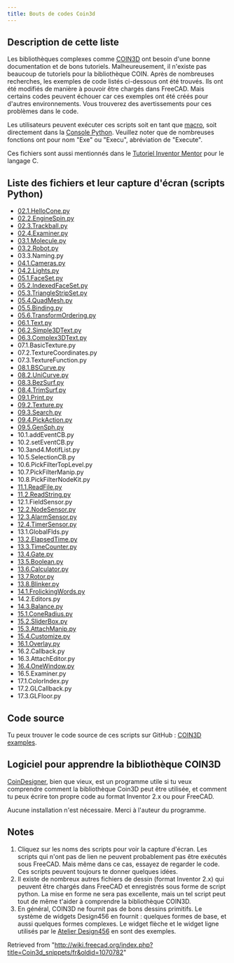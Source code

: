 ```yaml
---
title: Bouts de codes Coin3d
---
```

## Description de cette liste

Les bibliothèques complexes comme [COIN3D](https://en.wikipedia.org/wiki/Coin3D) ont besoin d'une bonne documentation et de bons tutoriels. Malheureusement, il n'existe pas beaucoup de tutoriels pour la bibliothèque COIN. Après de nombreuses recherches, les exemples de code listés ci-dessous ont été trouvés. Ils ont été modifiés de manière à pouvoir être chargés dans FreeCAD. Mais certains codes peuvent échouer car ces exemples ont été créés pour d'autres environnements. Vous trouverez des avertissements pour ces problèmes dans le code.

Les utilisateurs peuvent exécuter ces scripts soit en tant que [macro](/Macros/fr "Macros/fr"), soit directement dans la [Console Python](/Python_console/fr "Python console/fr"). Veuillez noter que de nombreuses fonctions ont pour nom "Exe" ou "Execu", abréviation de "Execute".

Ces fichiers sont aussi mentionnés dans le
[Tutoriel Inventor Mentor](http://www-evasion.imag.fr/Membres/Francois.Faure/doc/inventorMentor/sgi_html/pr01.html) pour le langage C.

## Liste des fichiers et leur capture d'écran (scripts Python)

* [02.1.HelloCone.py](https://github.com/MariwanJ/COIN3D_Examples/blob/main/screenShots/02.1.HelloCone.py.jpg)
* [02.2.EngineSpin.py](https://github.com/MariwanJ/COIN3D_Examples/blob/main/screenShots/02.2.EngineSpin.py.jpg)
* [02.3.Trackball.py](https://github.com/MariwanJ/COIN3D_Examples/blob/main/screenShots/02.3.Trackball.py.jpg)
* [02.4.Examiner.py](https://github.com/MariwanJ/COIN3D_Examples/blob/main/screenShots/02.4.Examiner.py.jpg)
* [03.1.Molecule.py](https://github.com/MariwanJ/COIN3D_Examples/blob/main/screenShots/03.1.Molecule.py.jpg)
* [03.2.Robot.py](https://github.com/MariwanJ/COIN3D_Examples/blob/main/screenShots/03.2.Robot.py.jpg)
* 03.3.Naming.py
* [04.1.Cameras.py](https://github.com/MariwanJ/COIN3D_Examples/blob/main/screenShots/04.1.Cameras.py.jpg)
* [04.2.Lights.py](https://github.com/MariwanJ/COIN3D_Examples/blob/main/screenShots/04.2.Lights.py.jpg)
* [05.1.FaceSet.py](https://github.com/MariwanJ/COIN3D_Examples/blob/main/screenShots/05.1.FaceSet.py.jpg)
* [05.2.IndexedFaceSet.py](https://github.com/MariwanJ/COIN3D_Examples/blob/main/screenShots/05.2.IndexedFaceSet.py.jpg)
* [05.3.TriangleStripSet.py](https://github.com/MariwanJ/COIN3D_Examples/blob/main/screenShots/05.3.TriangleStripSet.py.jpg)
* [05.4.QuadMesh.py](https://github.com/MariwanJ/COIN3D_Examples/blob/main/screenShots/05.4.QuadMesh.py.jpg)
* [05.5.Binding.py](https://github.com/MariwanJ/COIN3D_Examples/blob/main/screenShots/05.5.Binding.py.jpg)
* [05.6.TransformOrdering.py](https://github.com/MariwanJ/COIN3D_Examples/blob/main/screenShots/05.6.TransformOrdering.py.jpg)
* [06.1.Text.py](https://github.com/MariwanJ/COIN3D_Examples/blob/main/screenShots/06.1.Text.py.JPG)
* [06.2.Simple3DText.py](https://github.com/MariwanJ/COIN3D_Examples/blob/main/screenShots/06.2.Simple3DText.py.JPG)
* [06.3.Complex3DText.py](https://github.com/MariwanJ/COIN3D_Examples/blob/main/screenShots/06.3.Complex3DText.py.JPG)
* 07.1.BasicTexture.py
* 07.2.TextureCoordinates.py
* 07.3.TextureFunction.py
* [08.1.BSCurve.py](https://github.com/MariwanJ/COIN3D_Examples/blob/main/screenShots/08.1.BSCurve.py.jpg)
* [08.2.UniCurve.py](https://github.com/MariwanJ/COIN3D_Examples/blob/main/screenShots/08.2.UniCurve.py.jpg)
* [08.3.BezSurf.py](https://github.com/MariwanJ/COIN3D_Examples/blob/main/screenShots/08.3.BezSurf.py.jpg)
* [08.4.TrimSurf.py](https://github.com/MariwanJ/COIN3D_Examples/blob/main/screenShots/08.4.TrimSurf.py.jpg)
* [09.1.Print.py](https://github.com/MariwanJ/COIN3D_Examples/blob/main/screenShots/09.1.Print.py.jpg)
* [09.2.Texture.py](https://github.com/MariwanJ/COIN3D_Examples/blob/main/screenShots/09.2.Texture.py.jpg)
* [09.3.Search.py](https://github.com/MariwanJ/COIN3D_Examples/blob/main/screenShots/09.3.Search.py.jpg)
* [09.4.PickAction.py](https://github.com/MariwanJ/COIN3D_Examples/blob/main/screenShots/09.4.PickAction.py.jpg)
* [09.5.GenSph.py](https://github.com/MariwanJ/COIN3D_Examples/blob/main/screenShots/10.3and4.MotifList.py.jpg)
* 10.1.addEventCB.py
* 10.2.setEventCB.py
* 10.3and4.MotifList.py
* 10.5.SelectionCB.py
* 10.6.PickFilterTopLevel.py
* 10.7.PickFilterManip.py
* 10.8.PickFilterNodeKit.py
* [11.1.ReadFile.py](https://github.com/MariwanJ/COIN3D_Examples/blob/main/screenShots/11.1.ReadFile.py%2Cjpg.JPG)
* [11.2.ReadString.py](https://github.com/MariwanJ/COIN3D_Examples/blob/main/screenShots/11.2.ReadString.py.jpg)
* 12.1.FieldSensor.py
* [12.2.NodeSensor.py](https://github.com/MariwanJ/COIN3D_Examples/blob/main/screenShots/12.2.NodeSensor.py.jpg)
* [12.3.AlarmSensor.py](https://github.com/MariwanJ/COIN3D_Examples/blob/main/screenShots/12.3.AlarmSensor.py.jpg)
* [12.4.TimerSensor.py](https://github.com/MariwanJ/COIN3D_Examples/blob/main/screenShots/12.4.TimerSensor.py.jpg)
* 13.1.GlobalFlds.py
* [13.2.ElapsedTime.py](https://github.com/MariwanJ/COIN3D_Examples/blob/main/screenShots/13.2.ElapsedTime.py.jpg)
* [13.3.TimeCounter.py](https://github.com/MariwanJ/COIN3D_Examples/blob/main/screenShots/13.3.TimeCounter.py.jpg)
* [13.4.Gate.py](https://github.com/MariwanJ/COIN3D_Examples/blob/main/screenShots/13.4.Gate.py.jpg)
* [13.5.Boolean.py](https://github.com/MariwanJ/COIN3D_Examples/blob/main/screenShots/13.5.Boolean.py.jpg)
* [13.6.Calculator.py](https://github.com/MariwanJ/COIN3D_Examples/blob/main/screenShots/13.6.Calculator.py.jpg)
* [13.7.Rotor.py](https://github.com/MariwanJ/COIN3D_Examples/blob/main/screenShots/13.7.Rotor.py.jpg)
* [13.8.Blinker.py](https://github.com/MariwanJ/COIN3D_Examples/blob/main/screenShots/13.8.Blinker.py.jpg)
* [14.1.FrolickingWords.py](https://github.com/MariwanJ/COIN3D_Examples/blob/main/screenShots/14.1.FrolickingWords.py.jpg)
* 14.2.Editors.py
* [14.3.Balance.py](https://github.com/MariwanJ/COIN3D_Examples/blob/main/screenShots/14.3.Balance.py.jpg)
* [15.1.ConeRadius.py](https://github.com/MariwanJ/COIN3D_Examples/blob/main/screenShots/15.1.ConeRadius.py.jpg)
* [15.2.SliderBox.py](https://github.com/MariwanJ/COIN3D_Examples/blob/main/screenShots/15.2.SliderBox.py.jpg)
* [15.3.AttachManip.py](https://github.com/MariwanJ/COIN3D_Examples/blob/main/screenShots/15.3.AttachManip.py.jpg)
* [15.4.Customize.py](https://github.com/MariwanJ/COIN3D_Examples/blob/main/screenShots/15.4.Customize.py.jpg)
* [16.1.Overlay.py](https://github.com/MariwanJ/COIN3D_Examples/blob/main/screenShots/16.1.Overlay.py.jpg)
* 16.2.Callback.py
* 16.3.AttachEditor.py
* [16.4.OneWindow.py](https://github.com/MariwanJ/COIN3D_Examples/blob/main/screenShots/16.4.OneWindow.py.jpg)
* 16.5.Examiner.py
* 17.1.ColorIndex.py
* 17.2.GLCallback.py
* 17.3.GLFloor.py

## Code source

Tu peux trouver le code source de ces scripts sur GitHub : [COIN3D examples](https://github.com/MariwanJ/COIN3D_Examples).

## Logiciel pour apprendre la bibliothèque COIN3D

[CoinDesigner](http://coindesigner.sourceforge.net/), bien que vieux, est un programme utile si tu veux comprendre comment la bibliothèque Coin3D peut être utilisée, et comment tu peux écrire ton propre code au format Inventor 2.x ou pour FreeCAD.

Aucune installation n'est nécessaire. Merci à l'auteur du programme.

## Notes

1. Cliquez sur les noms des scripts pour voir la capture d'écran. Les scripts qui n'ont pas de lien ne peuvent probablement pas être exécutés sous FreeCAD. Mais même dans ce cas, essayez de regarder le code. Ces scripts peuvent toujours te donner quelques idées.
2. Il existe de nombreux autres fichiers de dessin (format Inventor 2.x) qui peuvent être chargés dans FreeCAD et enregistrés sous forme de script python. La mise en forme ne sera pas excellente, mais un tel script peut tout de même t'aider à comprendre la bibliothèque COIN3D.
3. En général, COIN3D ne fournit pas de bons dessins primitifs. Le système de widgets Design456 en fournit : quelques formes de base, et aussi quelques formes complexes. Le widget flèche et le widget ligne utilisés par le [Atelier Design456](/index.php?title=Design456_Workbench/fr&action=edit&redlink=1 "Design456 Workbench/fr (page does not exist)") en sont des exemples.

Retrieved from "<http://wiki.freecad.org/index.php?title=Coin3d_snippets/fr&oldid=1070782>"